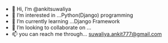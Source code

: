 - 👋 Hi, I’m @ankitsuwaliya
- 👀 I’m interested in ...Python(Django) programming    
- 🌱 I’m currently learning ...Django Framework
- 💞️ I’m looking to collaborate on ...
- 📫 you can reach me through...  suwaliya.ankit777@gmail.com  

<!---
ankitsuwaliya/ankitsuwaliya is a ✨ special ✨ repository because its `README.md` (this file) appears on your GitHub profile.
You can click the Preview link to take a look at your changes.
--->
